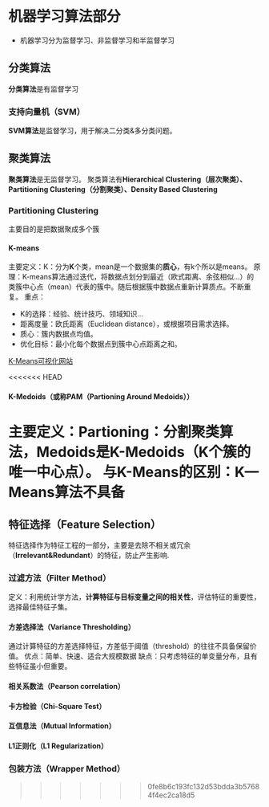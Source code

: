 # 机器学习算法部分

- 机器学习分为监督学习、非监督学习和半监督学习


## 分类算法
**分类算法**是有监督学习

### 支持向量机（SVM）
**SVM算法**是监督学习，用于解决二分类&多分类问题。



## 聚类算法
**聚类算法**是无监督学习。
聚类算法有**Hierarchical Clustering（层次聚类）、Partitioning Clustering（分割聚类）、Density Based Clustering**

### Partitioning Clustering
主要目的是把数据聚成多个簇


#### K-means
主要定义：K：分为**K**个类，mean是一个数据集的**质心**，有k个所以是means。
原理：K-means算法通过迭代，将数据点划分到最近（欧式距离、余弦相似...）的类簇中心点（mean）代表的簇中。随后根据簇中数据点重新计算质点。不断重复。
重点：
- K的选择：经验、统计技巧、领域知识...
- 距离度量：欧氏距离（Euclidean distance），或根据项目需求选择。
- 质心：簇内数据点均值。
- 优化目标：最小化每个数据点到簇中心点距离之和。

[K-Means可视化网站](https://www.naftaliharris.com/blog/visualizing-k-means-clustering/)

<<<<<<< HEAD
#### K-Medoids（或称PAM（Partioning Around Medoids））
主要定义：Partioning：分割聚类算法，Medoids是**K-Medoids（K个簇的唯一中心点）**。
与K-Means的区别：K—Means算法不具备
=======

## 特征选择（Feature Selection）
特征选择作为特征工程的一部分，主要是去除不相关或冗余（**Irrelevant&Redundant**）的特征，防止产生影响.

### 过滤方法（Filter Method）
定义：利用统计学方法，**计算特征与目标变量之间的相关性**，评估特征的重要性，选择最佳特征子集。

#### 方差选择法（Variance Thresholding）
通过计算特征的方差选择特征，方差低于阈值（threshold）的往往不具备保留价值。
优点：简单、快速、适合大规模数据
缺点：只考虑特征的单变量分布，且有些特征虽小但重要。

#### 相关系数法（Pearson correlation）


#### 卡方检验（Chi-Square Test）


#### 互信息法（Mutual Information）


#### L1正则化（L1 Regularization）



### 包装方法（Wrapper Method）

>>>>>>> 0fe8b6c193fc132d53bdda3b57684f4ec2ca18d5
